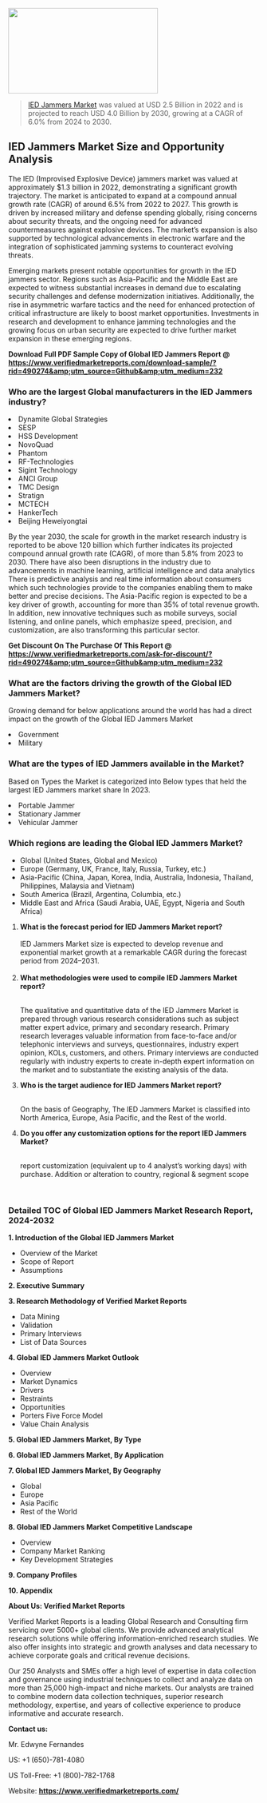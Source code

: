 <img src="https://ffe5etoiles.com/wp-content/uploads/2024/12/MST1-300x171.png" alt="" width="300" height="171" class="alignnone size-medium wp-image-20088" /><blockquote><p><p><a href="https://www.verifiedmarketreports.com/download-sample/?rid=490274&utm_source=Github&utm_medium=232" target="_blank">IED Jammers Market</a> was valued at USD 2.5 Billion in 2022 and is projected to reach USD 4.0 Billion by 2030, growing at a CAGR of 6.0% from 2024 to 2030.</p></blockquote><p><h2>IED Jammers Market Size and Opportunity Analysis</h2><p>The IED (Improvised Explosive Device) jammers market was valued at approximately $1.3 billion in 2022, demonstrating a significant growth trajectory. The market is anticipated to expand at a compound annual growth rate (CAGR) of around 6.5% from 2022 to 2027. This growth is driven by increased military and defense spending globally, rising concerns about security threats, and the ongoing need for advanced countermeasures against explosive devices. The market’s expansion is also supported by technological advancements in electronic warfare and the integration of sophisticated jamming systems to counteract evolving threats.</p><p>Emerging markets present notable opportunities for growth in the IED jammers sector. Regions such as Asia-Pacific and the Middle East are expected to witness substantial increases in demand due to escalating security challenges and defense modernization initiatives. Additionally, the rise in asymmetric warfare tactics and the need for enhanced protection of critical infrastructure are likely to boost market opportunities. Investments in research and development to enhance jamming technologies and the growing focus on urban security are expected to drive further market expansion in these emerging regions.</p></p><p class=""><strong>Download Full PDF Sample Copy of Global IED Jammers Report @ <a href="https://www.verifiedmarketreports.com/download-sample/?rid=490274&amp;utm_source=Github&amp;utm_medium=232" target="_blank">https://www.verifiedmarketreports.com/download-sample/?rid=490274&amp;utm_source=Github&amp;utm_medium=232</a></strong></p><h3 id="" class="">Who are the largest Global manufacturers in the IED Jammers industry?</h3><p><li>Dynamite Global Strategies</li><li> SESP</li><li> HSS Development</li><li> NovoQuad</li><li> Phantom</li><li> RF-Technologies</li><li> Sigint Technology</li><li> ANCI Group</li><li> TMC Design</li><li> Stratign</li><li> MCTECH</li><li> HankerTech</li><li> Beijing Heweiyongtai</li></p><div class=""><div class="" dir="" data-message-author-role="" data-message-id="" data-message-model-slug=""><div class=""><div class=""><div class=""><div class="" dir="" data-message-author-role="" data-message-id="" data-message-model-slug=""><div class=""><div class=""><p>By the year 2030, the scale for growth in the market research industry is reported to be above 120 billion which further indicates its projected compound annual growth rate (CAGR), of more than 5.8% from 2023 to 2030. There have also been disruptions in the industry due to advancements in machine learning, artificial intelligence and data analytics There is predictive analysis and real time information about consumers which such technologies provide to the companies enabling them to make better and precise decisions. The Asia-Pacific region is expected to be a key driver of growth, accounting for more than 35% of total revenue growth. In addition, new innovative techniques such as mobile surveys, social listening, and online panels, which emphasize speed, precision, and customization, are also transforming this particular sector.</p><p><strong>Get Discount On The Purchase Of This Report @&nbsp; <a href="https://www.verifiedmarketreports.com/ask-for-discount/?rid=490274&amp;utm_source=Github&amp;utm_medium=232" target="_blank">https://www.verifiedmarketreports.com/ask-for-discount/?rid=490274&amp;utm_source=Github&amp;utm_medium=232</a></strong></p></div></div></div></div></div></div></div></div><h3 id="" class="">What are the factors driving the growth of the Global IED Jammers Market?</h3><p id="" class="">Growing demand for below applications around the world has had a direct impact on the growth of the Global IED Jammers Market</p><p id="" class=""><li>Government</li><li> Military</li></p><h3 id="" class="">What are the types of IED Jammers available in the Market?</h3><p id="" class="">Based on Types the Market is categorized into Below types that held the largest IED Jammers market share In 2023.</p><p id="" class=""><li>Portable Jammer</li><li> Stationary Jammer</li><li> Vehicular Jammer</li></p><h3 id="" class="">Which regions are leading the Global IED Jammers Market?</h3><ul><li>Global (United States, Global and Mexico)</li><li>Europe (Germany, UK, France, Italy, Russia, Turkey, etc.)</li><li>Asia-Pacific (China, Japan, Korea, India, Australia, Indonesia, Thailand, Philippines, Malaysia and Vietnam)</li><li>South America (Brazil, Argentina, Columbia, etc.)</li><li>Middle East and Africa (Saudi Arabia, UAE, Egypt, Nigeria and South Africa)</li></ul><p><ol><li><strong>What is the forecast period for IED Jammers Market report?<br /></strong><br /><span data-sheets-root="1" data-sheets-value="{&quot;1&quot;:2,&quot;2&quot;:&quot;XXXX size is expected to develop revenue and exponential market growth at a remarkable CAGR during the forecast period from 2024&ndash;2030.&quot;}" data-sheets-userformat="{&quot;2&quot;:12674,&quot;4&quot;:{&quot;1&quot;:2,&quot;2&quot;:16776960},&quot;10&quot;:2,&quot;11&quot;:0,&quot;15&quot;:&quot;Arial&quot;,&quot;16&quot;:12}">IED Jammers Market size is expected to develop revenue and exponential market growth at a remarkable CAGR during the forecast period from 2024&ndash;2031.</span><br /><br /></li><li><strong>What methodologies were used to compile IED Jammers Market report?<br /><br /></strong><p>The qualitative and quantitative data of the&nbsp;IED Jammers Market is prepared through various research considerations such as subject matter expert advice, primary and secondary research. Primary research leverages valuable information from face-to-face and/or telephonic interviews and surveys, questionnaires, industry expert opinion, KOLs, customers, and others. Primary interviews are conducted regularly with industry experts to create in-depth expert information on the market and to substantiate the existing analysis of the data.&nbsp;</p></li><li><strong>Who is the target audience for IED Jammers Market report?<br /><br /></strong><p>On the basis of Geography, The&nbsp;IED Jammers Market is classified into North America, Europe, Asia Pacific, and the Rest of the world.</p></li><li><strong>Do you offer any customization options for the report IED Jammers Market?<br /><br /></strong><p>report customization (equivalent up to 4 analyst&rsquo;s working days) with purchase. Addition or alteration to country, regional &amp; segment scope</p><p>&nbsp;</p></li></ol></p><h3 id="" class="">Detailed TOC of Global IED Jammers Market Research Report, 2024-2032</h3><p id="" class=""><strong>1. Introduction of the Global IED Jammers Market</strong></p><ul><li>Overview of the Market</li><li>Scope of Report</li><li>Assumptions</li></ul><p id="" class=""><strong>2. Executive Summary</strong></p><p id="" class=""><strong>3. Research Methodology of&nbsp;Verified Market Reports</strong></p><ul><li>Data Mining</li><li>Validation</li><li>Primary Interviews</li><li>List of Data Sources</li></ul><p id="" class=""><strong>4. Global IED Jammers Market Outlook</strong></p><ul><li>Overview</li><li>Market Dynamics</li><li>Drivers</li><li>Restraints</li><li>Opportunities</li><li>Porters Five Force Model</li><li>Value Chain Analysis</li></ul><p id="" class=""><strong>5. Global IED Jammers Market, By&nbsp;Type</strong></p><p id="" class=""><strong>6. Global IED Jammers Market, By Application</strong></p><p id="" class=""><strong>7. Global IED Jammers Market, By Geography</strong></p><ul><li>Global</li><li>Europe</li><li>Asia Pacific</li><li>Rest of the World</li></ul><p id="" class=""><strong>8. Global IED Jammers Market Competitive Landscape</strong></p><ul><li>Overview</li><li>Company Market Ranking</li><li>Key Development Strategies</li></ul><p id="" class=""><strong>9. Company Profiles</strong></p><p id="" class=""><strong>10. Appendix</strong></p><p id="" class=""><strong>About Us: Verified Market Reports</strong></p><p id="" class="">Verified Market Reports is a leading Global Research and Consulting firm servicing over 5000+ global clients. We provide advanced analytical research solutions while offering information-enriched research studies. We also offer insights into strategic and growth analyses and data necessary to achieve corporate goals and critical revenue decisions.</p><p id="" class="">Our 250 Analysts and SMEs offer a high level of expertise in data collection and governance using industrial techniques to collect and analyze data on more than 25,000 high-impact and niche markets. Our analysts are trained to combine modern data collection techniques, superior research methodology, expertise, and years of collective experience to produce informative and accurate research.</p><p id="" class=""><strong>Contact us:</strong></p><p id="" class="">Mr. Edwyne Fernandes</p><p id="" class="">US: +1 (650)-781-4080</p><p id="" class="">US Toll-Free: +1 (800)-782-1768</p><p id="" class="">Website: <a target="" data-test-app-aware-link=""><strong>https://www.verifiedmarketreports.com/</strong></a></p>
